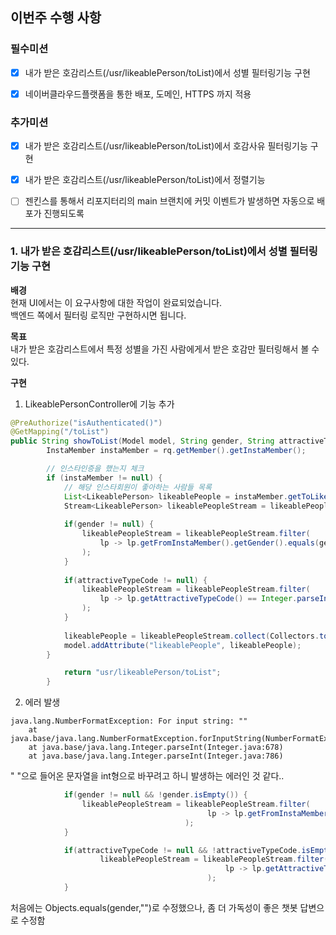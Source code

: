 ## 이번주 수행 사항

### 필수미션

- [x] 내가 받은 호감리스트(/usr/likeablePerson/toList)에서 성별 필터링기능 구현

- [x] 네이버클라우드플랫폼을 통한 배포, 도메인, HTTPS 까지 적용

### 추가미션

- [x] 내가 받은 호감리스트(/usr/likeablePerson/toList)에서 호감사유 필터링기능 구현

- [x] 내가 받은 호감리스트(/usr/likeablePerson/toList)에서 정렬기능

- [ ] 젠킨스를 통해서 리포지터리의 main 브랜치에 커밋 이벤트가 발생하면 자동으로 배포가 진행되도록

---

### 1. 내가 받은 호감리스트(/usr/likeablePerson/toList)에서 성별 필터링기능 구현
**배경** <br>
현재 UI에서는 이 요구사항에 대한 작업이 완료되었습니다. <br>
백엔드 쪽에서 필터링 로직만 구현하시면 됩니다.

**목표** <br>
내가 받은 호감리스트에서 특정 성별을 가진 사람에게서 받은 호감만 필터링해서 볼 수 있다.

**구현** <br>
1. LikeablePersonController에 기능 추가
```java
@PreAuthorize("isAuthenticated()")
@GetMapping("/toList")
public String showToList(Model model, String gender, String attractiveTypeCode, @RequestParam(defaultValue = "1") int sortCode) {
        InstaMember instaMember = rq.getMember().getInstaMember();

        // 인스타인증을 했는지 체크
        if (instaMember != null) {
            // 해당 인스타회원이 좋아하는 사람들 목록
            List<LikeablePerson> likeablePeople = instaMember.getToLikeablePeople();
            Stream<LikeablePerson> likeablePeopleStream = likeablePeople.stream();
    
            if(gender != null) {
                likeablePeopleStream = likeablePeopleStream.filter(
                    lp -> lp.getFromInstaMember().getGender().equals(gender)
                );
            }
    
            if(attractiveTypeCode != null) {
                likeablePeopleStream = likeablePeopleStream.filter(
                    lp -> lp.getAttractiveTypeCode() == Integer.parseInt(attractiveTypeCode)
                );
            }
    
            likeablePeople = likeablePeopleStream.collect(Collectors.toList());
            model.addAttribute("likeablePeople", likeablePeople);
        }

            return "usr/likeablePerson/toList";
        }
```

2. 에러 발생
```
java.lang.NumberFormatException: For input string: ""
	at java.base/java.lang.NumberFormatException.forInputString(NumberFormatException.java:67)
	at java.base/java.lang.Integer.parseInt(Integer.java:678)
	at java.base/java.lang.Integer.parseInt(Integer.java:786)
```
" "으로 들어온 문자열을 int형으로 바꾸려고 하니 발생하는 에러인 것 같다..

```java
            if(gender != null && !gender.isEmpty()) {
                likeablePeopleStream = likeablePeopleStream.filter(
                                            lp -> lp.getFromInstaMember().getGender().equals(gender)
                                       );
            }

            if(attractiveTypeCode != null && !attractiveTypeCode.isEmpty()){
                    likeablePeopleStream = likeablePeopleStream.filter(
                                                lp -> lp.getAttractiveTypeCode() == Integer.parseInt(attractiveTypeCode)
                                            );
            }
```
처음에는 Objects.equals(gender,"")로 수정했으나,
좀 더 가독성이 좋은 챗봇 답변으로 수정함